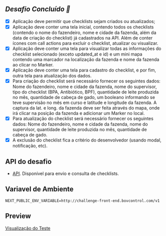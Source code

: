 ## *Desafio Concluído 🤯*

* [x] Aplicação deve permitir que checklists sejam criados ou atualizados;
* [x] Aplicação deve conter uma tela inicial, contendo todos os checklists (contendo o nome do fazendeiro, nome e cidade da fazenda, além da data de criação do checklist) já cadastrados na API. Além de conter ícones com call actions para excluir o checklist, atualizar ou visualizar.
* [x] Aplicação deve conter uma tela para visualizar todas as informações do checklist selecionado (exceto updated_at e id) e um mini mapa contendo uma marcador na localização da fazenda e nome da fazenda ao clicar no Marker. 
* [x] Aplicação deve conter uma tela para cadastro do checklist, e por fim, outra tela para atualização dos dados.
* [x] Para criação do checklist será necessário fornecer os seguintes dados: Nome do fazendeiro, nome e cidade da fazenda, nome do supervisor, tipo do checklist (BPA, Antibiótico, BPF), quantidade de leite produzida no mês, quantidade de cabeça de gado, um booleano informando se teve supervisão no mês em curso e latitude e longitude da fazenda. A captura da lat. e long. da fazenda deve ser feita através do mapa, onde irá clicar na posição da fazenda e adicionar um Marker no local.
* [x] Para atualização do checklist será necessário fornecer os seguintes dados: Nome do fazendeiro, nome e cidade da fazenda, nome do supervisor, quantidade de leite produzida no mês, quantidade de cabeça de gado.
* [x] A exclusão do checklist fica a critério do desenvolvedor (usando modal, notificação, etc).

## API do desafio

- [API](http://challenge-front-end.bovcontrol.com/documents/#/). Disponível para envio e consulta de checklists.
## Variavel de Ambiente
```env
NEXT_PUBLIC_ENV_VARIABLE=http://challenge-front-end.bovcontrol.com/v1
```

## Preview
[Visualização do Teste](https://bovcontrol-checklist.vercel.app/)
